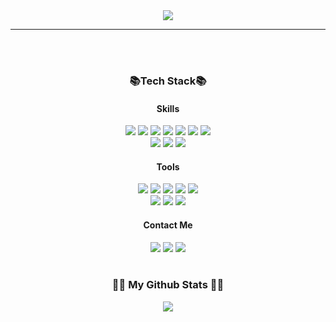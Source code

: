 <div align=center>
	<img src="https://capsule-render.vercel.app/api?type=cylinder&color=B6F4FF&height=200&section=header&text=Zuhye%20achieve&fontSize=70&fontColor=ffffff" />
</div>

---
 </br>
 </br>

<h3 align="center"> 📚Tech Stack📚</h3>
<div align="center">
<h4 align="center"> Skills </h4>
<img src="https://img.shields.io/badge/JavaScript-F7DF1E?style=flat&logo=JavaScript&logoColor=white"/>
<img src="https://img.shields.io/badge/Node.js-339933?style=flat&logo=Node.js&logoColor=white"/>
<img src="https://img.shields.io/badge/springboot-6DB33F?style=flat&logo=springboot&logoColor=white"/>
<img src="https://img.shields.io/badge/React-61DAFB?style=flat&logo=React&logoColor=white"/>
<img src="https://img.shields.io/badge/Flask-000000?style=flat&logo=Flask&logoColor=white"/>
<img src="https://img.shields.io/badge/Python-3776AB?style=flat&logo=Python&logoColor=white"/>
<img src="https://img.shields.io/badge/C-A8B9CC?style=flat&logo=C&logoColor=white"/>
 <br/>
<img src="https://img.shields.io/badge/MongoDB-47A248?style=flat&logo=MongoDB&logoColor=white"/> 
<img src="https://img.shields.io/badge/MySQL-4479A1?style=flat&logo=MySQL&logoColor=white"/>
<img src="https://img.shields.io/badge/mariadb-003545?style=flat&logo=mariadb&logoColor=white"/>
 <br/>

<h4 align="center"> Tools </h4>
<img src="https://img.shields.io/badge/VSCode-007ACC?style=flat&logo=visualstudiocode&logoColor=white"/>
<img src="https://img.shields.io/badge/Intellij-000000?style=flat&logo=intellijidea&logoColor=white"/>
<img src="https://img.shields.io/badge/Pycharm-0000000?style=flat&logo=pycharm&logoColor=white"/>
<img src="https://img.shields.io/badge/Unity-FFFFFF?style=flat&logo=Unity&logoColor=white"/>
<img src="https://img.shields.io/badge/Jupyter-F37626?style=flat&logo=jupyter&logoColor=white"/>
<br/>
<img src="https://img.shields.io/badge/AWS-232F3E?style=flat&logo=amazonaws&logoColor=white"/>
<img src="https://img.shields.io/badge/PM2-2B037A?style=flat&logo=PM2&logoColor=white"/>
<img src="https://img.shields.io/badge/NGINX-009639?style=flat&logo=NGINX&logoColor=white"/>

<h4 align="center"> Contact Me </h4>
<img src="https://img.shields.io/badge/Github-181717?style=flat&logo=github&logoColor=white"/>
<img src="https://img.shields.io/badge/Notion-000000?style=flat&logo=notion&logoColor=white"/>
<img src="https://img.shields.io/badge/Blog-000000?style=flat&logo=blogger&logoColor=white"/>

 </br>
 </br>

<h3 align="center">👩‍💻 My Github Stats 👩‍💻</h3>
<div align="center">
  <img src = "https://github-readme-stats.vercel.app/api?username=Zuhye&show_icons=true&theme=radical"/>
</div>
